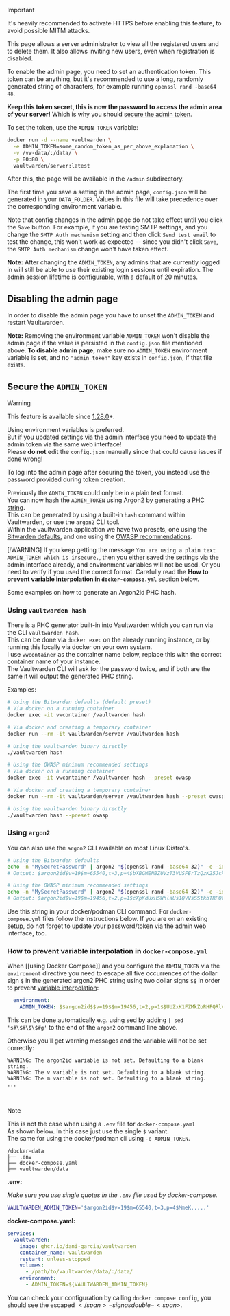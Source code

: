 > [!IMPORTANT]
> It's heavily recommended to activate HTTPS before enabling this feature, to avoid possible MITM attacks.

This page allows a server administrator to view all the registered users and to delete them. It also allows inviting new users, even when registration is disabled.

To enable the admin page, you need to set an authentication token. This token can be anything, but it's recommended to use a long, randomly generated string of characters, for example running `openssl rand -base64 48`.

**Keep this token secret, this is now the password to access the admin area of your server!** Which is why you should [secure the admin token](https://github.com/dani-garcia/vaultwarden/wiki/Enabling-admin-page#secure-the-admin_token).

To set the token, use the `ADMIN_TOKEN` variable:

```bash
docker run -d --name vaultwarden \
  -e ADMIN_TOKEN=some_random_token_as_per_above_explanation \
  -v /vw-data/:/data/ \
  -p 80:80 \
  vaultwarden/server:latest
```

After this, the page will be available in the `/admin` subdirectory.

The first time you save a setting in the admin page, `config.json` will be generated in your `DATA_FOLDER`. Values in this file will take precedence over the corresponding environment variable.

Note that config changes in the admin page do not take effect until you click the `Save` button. For example, if you are testing SMTP settings, and you change the `SMTP Auth mechanism` setting and then click `Send test email` to test the change, this won't work as expected -- since you didn't click `Save`, the `SMTP Auth mechanism` change won't have taken effect.

**Note:** After changing the `ADMIN_TOKEN`, any admins that are currently logged in will still be able to use their existing login sessions until expiration. The admin session lifetime is [configurable](https://github.com/dani-garcia/vaultwarden/blob/a13a5bd1d8c3fea3fce80eba6e8c3aa8880855dd/.env.template#L342-L343), with a default of 20 minutes.

## Disabling the admin page

In order to disable the admin page you have to unset the `ADMIN_TOKEN` and restart Vaultwarden.

**Note:** Removing the environment variable `ADMIN_TOKEN` won't disable the admin page if the value is persisted in the `config.json` file mentioned above. **To disable admin page**, make sure no `ADMIN_TOKEN` environment variable is set, and no `"admin_token"` key exists in `config.json`, if that file exists.

## Secure the `ADMIN_TOKEN`

> [!WARNING]  
> This feature is available since [1.28.0](https://github.com/dani-garcia/vaultwarden/releases/tag/1.28.0)+.
>
> Using environment variables is preferred.  
> But if you updated settings via the admin interface you need to update the admin token via the same web interface!  
> Please **do not** edit the `config.json` manually since that could cause issues if done wrong!
>
> To log into the admin page after securing the token, you instead use the password provided during token creation.

Previously the `ADMIN_TOKEN` could only be in a plain text format.  
You can now hash the `ADMIN_TOKEN` using Argon2 by generating a [PHC string](https://github.com/P-H-C/phc-string-format/blob/master/phc-sf-spec.md).  
This can be generated by using a built-in `hash` command within Vaultwarden, or use the `argon2` CLI tool.  
Within the vaultwarden application we have two presets, one using the [Bitwarden defaults](https://github.com/bitwarden/clients/blob/04d1fbb716bc7676c60a009906e183bb3cbb6047/libs/common/src/enums/kdfType.ts#L8-L10), and one using the [OWASP recommendations](https://cheatsheetseries.owasp.org/cheatsheets/Password_Storage_Cheat_Sheet.html#argon2id).

[!WARNING] If you keep getting the message `You are using a plain text ADMIN_TOKEN which is insecure.`, then you either saved the settings via the admin interface already, and environment variables will not be used. Or you need to verify if you used the correct format. Carefully read the **How to prevent variable interpolation in `docker-compose.yml`** section below.

Some examples on how to generate an Argon2id PHC hash.

### Using `vaultwarden hash`

There is a PHC generator built-in into Vaultwarden which you can run via the CLI `vaultwarden hash`.  
This can be done via `docker exec` on  the already running instance, or by running this locally via docker on your own system.  
I use `vwcontainer` as the container name below, replace this with the correct container name of your instance.  
The Vaultwarden CLI will ask for the password twice, and if both are the same it will output the generated PHC string.

Examples:

```bash
# Using the Bitwarden defaults (default preset)
# Via docker on a running container
docker exec -it vwcontainer /vaultwarden hash

# Via docker and creating a temporary container
docker run --rm -it vaultwarden/server /vaultwarden hash

# Using the vaultwarden binary directly
./vaultwarden hash

# Using the OWASP minimum recommended settings
# Via docker on a running container
docker exec -it vwcontainer /vaultwarden hash --preset owasp

# Via docker and creating a temporary container
docker run --rm -it vaultwarden/server /vaultwarden hash --preset owasp

# Using the vaultwarden binary directly
./vaultwarden hash --preset owasp
```

### Using `argon2`

You can also use the `argon2` CLI available on most Linux Distro's.

```bash
# Using the Bitwarden defaults
echo -n "MySecretPassword" | argon2 "$(openssl rand -base64 32)" -e -id -k 65540 -t 3 -p 4
# Output: $argon2id$v=19$m=65540,t=3,p=4$bXBGMENBZUVzT3VUSFErTzQzK25Jck1BN2Z0amFuWjdSdVlIQVZqYzAzYz0$T9m73OdD2mz9+aJKLuOAdbvoARdaKxtOZ+jZcSL9/N0

# Using the OWASP minimum recommended settings
echo -n "MySecretPassword" | argon2 "$(openssl rand -base64 32)" -e -id -k 19456 -t 2 -p 1
# Output: $argon2id$v=19$m=19456,t=2,p=1$cXpKdUxHSWhlaUs1QVVsSStkbTRPQVFPSmdpamFCMHdvYjVkWTVKaDdpYz0$E1UgBKjUCD2Roy0jdHAJvXihugpG+N9WcAaR8P6Qn/8
```
Use this string in your docker/podman CLI command. For `docker-compose.yml` files follow the instructions below. If you are on an existing setup, do not forget to update your password/token via the admin web interface, too.

### How to prevent variable interpolation in `docker-compose.yml`

When [[using Docker Compose]] and you configure the `ADMIN_TOKEN` via the `environment` directive you need to escape all five occurrences of the dollar sign `$` in the generated argon2 PHC string using two dollar signs `$$` in order to prevent [variable interpolation](https://docs.docker.com/compose/compose-file/12-interpolation/):
```yaml
  environment:
    ADMIN_TOKEN: $$argon2id$$v=19$$m=19456,t=2,p=1$$UUZxK1FZMkZoRHFQRlVrTXZvS0E3bHpNQW55c2dBN2NORzdsa0Nxd1JhND0$$cUoId+JBUsJutlG4rfDZayExfjq4TCt48aBc9qsc3UI
```
This can be done automatically e.g. using sed by adding `| sed 's#\$#\$\$#g'` to the end of the `argon2` command line above.

Otherwise you'll get warning messages and the variable will not be set correctly:
```
WARNING: The argon2id variable is not set. Defaulting to a blank string.
WARNING: The v variable is not set. Defaulting to a blank string.
WARNING: The m variable is not set. Defaulting to a blank string.
...
```

<br>

> [!NOTE] 
> This is not the case when using a `.env` file for `docker-compose.yaml`  
> As shown below. In this case just use the single `$` variant.  
> The same for using the docker/podman cli using `-e ADMIN_TOKEN`.

```
/docker-data
├── .env
├── docker-compose.yaml
├── vaultwarden/data
```

**.env:**

_Make sure you use single quotes in the `.env` file used by docker-compose._

```bash
VAULTWARDEN_ADMIN_TOKEN='$argon2id$v=19$m=65540,t=3,p=4$MmeK.....'
```

**docker-compose.yaml:**
```yaml
services:
  vaultwarden:
    image: ghcr.io/dani-garcia/vaultwarden
    container_name: vaultwarden
    restart: unless-stopped
    volumes:
      - /path/to/vaultwarden/data/:/data/
    environment:
      - ADMIN_TOKEN=${VAULTWARDEN_ADMIN_TOKEN}
```

You can check your configuration by calling `docker compose config`, you should see the escaped <span>$</span>-sign as double-<span>$</span>.

